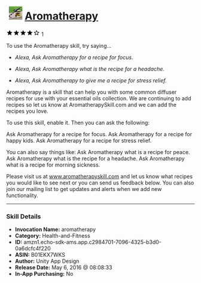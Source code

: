 # &nbsp;<img src="skill_icon" alt="Aromatherapy icon" width="36"> [Aromatherapy](http://alexa.amazon.com/#skills/amzn1.echo-sdk-ams.app.c2984701-7096-4325-b3d0-0a6dcfc4f220)
![4 stars](../../images/ic_star_black_18dp_1x.png)![4 stars](../../images/ic_star_black_18dp_1x.png)![4 stars](../../images/ic_star_black_18dp_1x.png)![4 stars](../../images/ic_star_black_18dp_1x.png)![4 stars](../../images/ic_star_border_black_18dp_1x.png) 1

To use the Aromatherapy skill, try saying...

* *Alexa, Ask Aromatherapy for a recipe for focus.*

* *Alexa, Ask Aromatherapy  what is the recipe for a headache.*

* *Alexa, Ask Aromatherapy to give me a recipe for stress relief.*

Aromatherapy is a skill that can help you with some common diffuser recipes for use with your essential oils collection. We are continuing to add recipes so let us know at AromatherapySkill.com and we can add the recipes you love.

To use this skill, enable it. Then you can ask the following:

Ask Aromatherapy for a recipe for focus.
Ask Aromatherapy for a recipe for happy kids.
Ask Aromatherapy for a recipe for stress relief.

You can also say things like:
Ask Aromatherapy what is a recipe for peace. 
Ask Aromatherapy what is the recipe for a headache.
Ask Aromatherapy what is a recipe for morning sickness.

Please visit us at www.aromatherapyskill.com and let us know what  recipes you would like to see next or you can send us feedback below. You can also join our mailing list to get updates and alerts when we add new functionality.

***

### Skill Details

* **Invocation Name:** aromatherapy
* **Category:** Health-and-Fitness
* **ID:** amzn1.echo-sdk-ams.app.c2984701-7096-4325-b3d0-0a6dcfc4f220
* **ASIN:** B01EKX7WKS
* **Author:** Unity App Design
* **Release Date:** May 6, 2016 @ 08:08:33
* **In-App Purchasing:** No
